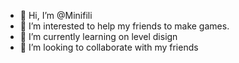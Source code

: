 - 👋 Hi, I’m @Minifili
- 👀 I’m interested to help my friends to make games.
- 🌱 I’m currently learning on level disign
- 💞️ I’m looking to collaborate with my friends

<!---
Minifili/Minifili is a ✨ special ✨ repository because its `README.md` (this file) appears on your GitHub profile.
You can click the Preview link to take a look at your changes.
--->
